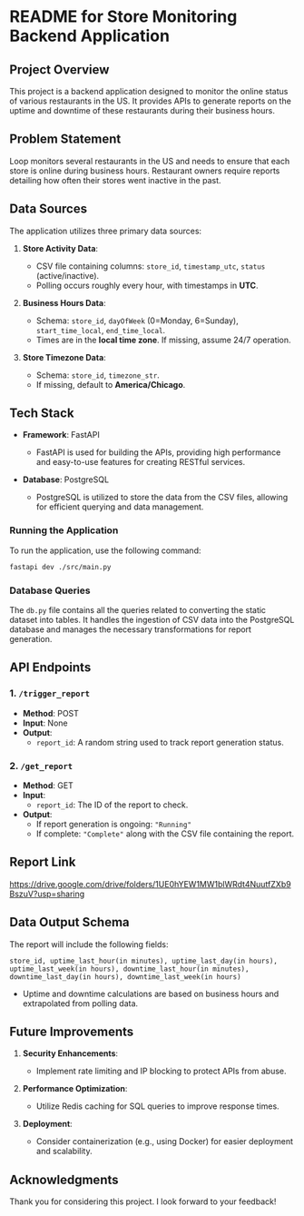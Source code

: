 # README for Store Monitoring Backend Application

## Project Overview

This project is a backend application designed to monitor the online status of various restaurants in the US. It provides APIs to generate reports on the uptime and downtime of these restaurants during their business hours.

## Problem Statement

Loop monitors several restaurants in the US and needs to ensure that each store is online during business hours. Restaurant owners require reports detailing how often their stores went inactive in the past.

## Data Sources

The application utilizes three primary data sources:

1. **Store Activity Data**: 
   - CSV file containing columns: `store_id`, `timestamp_utc`, `status` (active/inactive).
   - Polling occurs roughly every hour, with timestamps in **UTC**.

2. **Business Hours Data**: 
   - Schema: `store_id`, `dayOfWeek` (0=Monday, 6=Sunday), `start_time_local`, `end_time_local`.
   - Times are in the **local time zone**. If missing, assume 24/7 operation.

3. **Store Timezone Data**: 
   - Schema: `store_id`, `timezone_str`.
   - If missing, default to **America/Chicago**.

## Tech Stack

- **Framework**: FastAPI
  - FastAPI is used for building the APIs, providing high performance and easy-to-use features for creating RESTful services.

- **Database**: PostgreSQL
  - PostgreSQL is utilized to store the data from the CSV files, allowing for efficient querying and data management.

### Running the Application

To run the application, use the following command:

```bash
fastapi dev ./src/main.py
```

### Database Queries

The `db.py` file contains all the queries related to converting the static dataset into tables. It handles the ingestion of CSV data into the PostgreSQL database and manages the necessary transformations for report generation.

## API Endpoints

### 1. `/trigger_report`

- **Method**: POST
- **Input**: None
- **Output**: 
  - `report_id`: A random string used to track report generation status.

### 2. `/get_report`

- **Method**: GET
- **Input**: 
  - `report_id`: The ID of the report to check.
- **Output**: 
  - If report generation is ongoing: `"Running"`
  - If complete: `"Complete"` along with the CSV file containing the report.
 
## Report Link

https://drive.google.com/drive/folders/1UE0hYEW1MW1blWRdt4NuutfZXb9BszuV?usp=sharing

## Data Output Schema

The report will include the following fields:

```
store_id, uptime_last_hour(in minutes), uptime_last_day(in hours), uptime_last_week(in hours), downtime_last_hour(in minutes), downtime_last_day(in hours), downtime_last_week(in hours)
```

- Uptime and downtime calculations are based on business hours and extrapolated from polling data.

## Future Improvements

1. **Security Enhancements**:
   - Implement rate limiting and IP blocking to protect APIs from abuse.

2. **Performance Optimization**:
   - Utilize Redis caching for SQL queries to improve response times.

3. **Deployment**:
   - Consider containerization (e.g., using Docker) for easier deployment and scalability.

## Acknowledgments

Thank you for considering this project. I look forward to your feedback!

